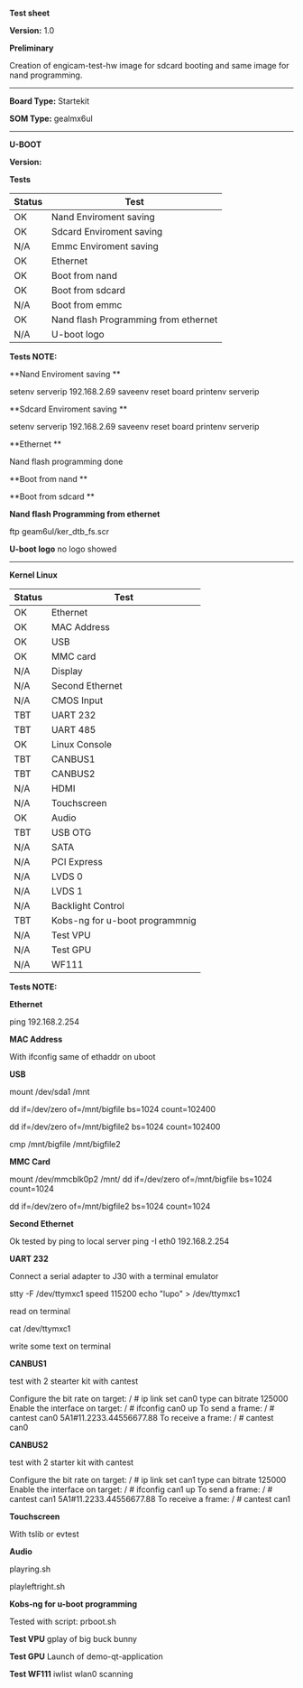 **Test sheet**

**Version:** 1.0


**Preliminary**

Creation of engicam-test-hw image for sdcard booting and same image for nand programming.

--------------------------------------------------------------------------------------------------------

**Board Type:** Startekit

**SOM Type:**  gealmx6ul

--------------------------------------------------------------------------------------------------------

**U-BOOT**

**Version:**

**Tests**

| Status  |  Test |
|---------|-------|
| OK  |Nand Enviroment saving   |
| OK  |Sdcard  Enviroment saving |
| N/A  |Emmc  Enviroment saving |
| OK  |Ethernet  |
| OK  |Boot from nand   |
| OK  |Boot from sdcard  |
| N/A  |Boot from emmc  |
| OK  |Nand flash Programming from ethernet   |
| N/A  |U-boot logo   |


**Tests NOTE:**

**Nand Enviroment saving  **

setenv serverip 192.168.2.69
saveenv
reset board
printenv  serverip

**Sdcard  Enviroment saving **

setenv serverip 192.168.2.69
saveenv
reset board
printenv  serverip

**Ethernet **

Nand flash programming done

**Boot from nand **

**Boot from sdcard **

**Nand flash Programming from ethernet**

ftp geam6ul/ker_dtb_fs.scr

**U-boot logo**
no logo showed

--------------------------------------------------------------------------------------------------------
**Kernel Linux**

| Status  |  Test |
|---------|-------|
|OK  |Ethernet|
|OK  |MAC Address|
|OK  |USB|
|OK  |MMC card|
|N/A |Display|
|N/A |Second Ethernet|
|N/A |CMOS Input|
|TBT |UART 232|
|TBT |UART 485|
|OK  |Linux Console|
|TBT |CANBUS1|
|TBT |CANBUS2|
|N/A |HDMI|
|N/A |Touchscreen|
|OK  |Audio|
|TBT |USB  OTG|
|N/A |SATA|
|N/A |PCI Express|
|N/A |LVDS 0|
|N/A |LVDS 1|
|N/A |Backlight Control|
|TBT |Kobs-ng for u-boot programmnig|
|N/A |Test VPU|
|N/A |Test GPU|
|N/A |WF111|

**Tests NOTE:**

**Ethernet**

ping 192.168.2.254

**MAC Address**

With ifconfig same of ethaddr on uboot

**USB**

mount /dev/sda1 /mnt

dd if=/dev/zero of=/mnt/bigfile bs=1024 count=102400

dd if=/dev/zero of=/mnt/bigfile2 bs=1024 count=102400

cmp /mnt/bigfile /mnt/bigfile2

**MMC Card**

mount /dev/mmcblk0p2 /mnt/
dd if=/dev/zero of=/mnt/bigfile bs=1024 count=1024

dd if=/dev/zero of=/mnt/bigfile2 bs=1024 count=1024

**Second Ethernet**

Ok tested by ping to local server
ping -I eth0 192.168.2.254

**UART 232**

Connect a serial adapter to J30 with a terminal emulator

stty -F /dev/ttymxc1 speed 115200
echo "lupo" > /dev/ttymxc1

read on terminal

cat /dev/ttymxc1

write some text on terminal

**CANBUS1**

test with 2 stearter kit with cantest

 Configure the bit rate on target:
/ # ip link set can0 type can bitrate 125000
 Enable the interface on target:
/ # ifconfig can0 up
 To send a frame:
/ # cantest can0 5A1#11.2233.44556677.88
 To receive a frame:
/ # cantest can0

**CANBUS2**

test with 2 starter kit with cantest

 Configure the bit rate on target:
/ # ip link set can1 type can bitrate 125000
 Enable the interface on target:
/ # ifconfig can1 up
 To send a frame:
/ # cantest can1 5A1#11.2233.44556677.88
 To receive a frame:
/ # cantest can1

**Touchscreen**

With tslib or evtest

**Audio**

playring.sh

playleftright.sh

**Kobs-ng for u-boot programming**

Tested with script: prboot.sh

**Test VPU**
gplay of big buck bunny

**Test GPU**
Launch of demo-qt-application

**Test WF111**
iwlist wlan0 scanning
